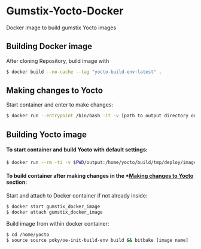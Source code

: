 # Gumstix-Yocto-Docker
Docker image to build gumstix Yocto images

## Building Docker image
After cloning Repository, build image with
```sh
$ docker build --no-cache --tag "yocto-build-env:latest" .
```
## Making changes to Yocto
Start container and enter to make changes:
```sh
$ docker run --entrypoint /bin/bash -it -v [path to output directory on host]:/home/yocto/build/tmp/deploy/images yocto-build-env:latest --name "gumstix_docker_image"
```
## Building Yocto image
#### To start container and build Yocto with default settings:
```sh
$ docker run --rm -ti -v $PWD/output:/home/yocto/build/tmp/deploy/images yocto-build-env:latest
```
#### To build container after making changes in the *[Making changes to Yocto](Making-changes-to-Yocto-) section:

Start and attach to Docker container if not already inside:
```sh
$ docker start gumstix_docker_image
$ docker attach gumstix_docker_image
```

Build image from within docker container:
```sh
$ cd /home/yocto
$ source source poky/oe-init-build-env build && bitbake [image name]
```
